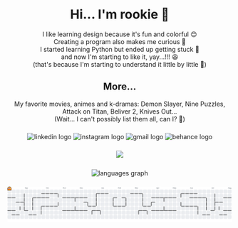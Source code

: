 <!--![Header](img/rookie.png)-->

<div align="center">
<h1>Hi... I'm rookie 👋</h1>
<p> I like learning design because it's fun and colorful 😊 
<br>Creating a program also makes me curious 🧐 
<br> I started learning Python but ended up getting stuck 🥴
<br> and now I'm starting to like it, yay...!!! 😆 
<br> (that's because I'm starting to understand it little by little 🥲)</p>

## More...
<p>My favorite movies, animes and k-dramas: Demon Slayer, Nine Puzzles, Attack on Titan, Beliver 2, Knives Out...
<br> (Wait... I can't possibly list them all, can I? 🤔)</p>
</div>


###

<div align="center">
  <img src="https://img.shields.io/static/v1?message=LinkedIn&logo=linkedin&label=&color=0077B5&logoColor=white&labelColor=&style=for-the-badge" height="40" alt="linkedin logo" href="www.linkedin.com/in/capensis-750863282" />
  <img src="https://img.shields.io/static/v1?message=Instagram&logo=instagram&label=&color=E4405F&logoColor=white&labelColor=&style=for-the-badge" height="40" alt="instagram logo" href="https://www.instagram.com/rookiee.an/?utm_source=ig_web_button_share_sheet" />
  <img src="https://img.shields.io/static/v1?message=Gmail&logo=gmail&label=&color=D14836&logoColor=white&labelColor=&style=for-the-badge" height="40" alt="gmail logo"  />
  <img src="https://img.shields.io/static/v1?message=Behance&logo=behance&label=&color=1769ff&logoColor=white&labelColor=&style=for-the-badge" height="40" alt="behance logo" href="https://www.behance.net/ranjasepta" />
</div>

###

<p align="center">
  <a href="https://skillicons.dev">
    <img src="https://skillicons.dev/icons?i=html,css,js,py,git,github,vscode,figma=" />
  </a>
</p>

###

<div align="center">
 <img src="https://github-readme-stats.vercel.app/api/top-langs?username=rookieean&locale=en&hide_title=false&layout=compact&card_width=320&langs_count=5&theme=dracula&hide_border=false" height="200" width="280" alt="languages graph"  />
</div>

###

<picture>
  <source media="(prefers-color-scheme: dark)" srcset="https://raw.githubusercontent.com/anjarnegara/anjarnegara/output/pacman-contribution-graph-dark.svg">
  <source media="(prefers-color-scheme: light)" srcset="https://raw.githubusercontent.com/anjarnegara/anjarnegara/output/pacman-contribution-graph.svg">
  <img alt="pacman contribution graph" src="https://raw.githubusercontent.com/anjarnegara/anjarnegara/output/pacman-contribution-graph.svg">
</picture>

###


